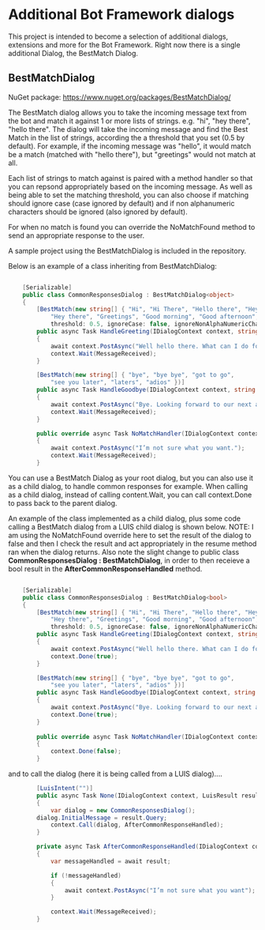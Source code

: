 # Additional Bot Framework dialogs

This project is intended to become a selection of additional dialogs, extensions and more for the Bot Framework.  Right now there is a single additional Dialog, the BestMatch Dialog.

## BestMatchDialog

NuGet package: https://www.nuget.org/packages/BestMatchDialog/

The BestMatch dialog allows you to take the incoming message text from the bot and match it against 1 or more lists of strings. e.g. "hi", "hey there", "hello there".  The dialog will take the incoming message and find the Best Match in the list of strings, according the a threshold that you set (0.5 by default). For example, if the incoming message was "hello", it would match be a match (matched with "hello there"), but "greetings" would not match at all.

Each list of strings to match against is paired with a method handler so that you can repsond appropriately based on the incoming message. As well as being able to set the matching threshold, you can also choose if matching should ignore case (case ignored by default) and if non alphanumeric characters should be ignored (also ignored by default).

For when no match is found you can override the NoMatchFound method to send an appropriate response to the user.

A sample project using the BestMatchDialog is included in the repository.

Below is an example of a class inheriting from BestMatchDialog:

```cs

    [Serializable]
    public class CommonResponsesDialog : BestMatchDialog<object>
    {
        [BestMatch(new string[] { "Hi", "Hi There", "Hello there", "Hey", "Hello",
            "Hey there", "Greetings", "Good morning", "Good afternoon", "Good evening", "Good day" },
            threshold: 0.5, ignoreCase: false, ignoreNonAlphaNumericCharacters: false)]
        public async Task HandleGreeting(IDialogContext context, string messageText)
        {
            await context.PostAsync("Well hello there. What can I do for you today?");
            context.Wait(MessageReceived);
        }

        [BestMatch(new string[] { "bye", "bye bye", "got to go",
            "see you later", "laters", "adios" })]
        public async Task HandleGoodbye(IDialogContext context, string messageText)
        {
            await context.PostAsync("Bye. Looking forward to our next awesome conversation already.");
            context.Wait(MessageReceived);
        }

        public override async Task NoMatchHandler(IDialogContext context, string messageText)
        {
            await context.PostAsync("I’m not sure what you want.");
            context.Wait(MessageReceived);
        }

```

You can use a BestMatch Dialog as your root dialog, but you can also use it as a child dialog, to handle common responses for example.  When calling as a child dialog, instead of calling content.Wait, you can call context.Done to pass back to the parent dialog.

An example of the class implemented as a child dialog, plus some code calling a BestMatch dialog from a LUIS child dialog is shown below. NOTE: I am using the NoMatchFound override here to set the result of the dialog to false and then I check the result and act appropriately in the resume method ran when the dialog returns. Also note the slight change to public class **CommonResponsesDialog : BestMatchDialog<bool>**, in order to then receieve a bool result in the **AfterCommonResponseHandled** method.


```cs

    [Serializable]
    public class CommonResponsesDialog : BestMatchDialog<bool>
    {
        [BestMatch(new string[] { "Hi", "Hi There", "Hello there", "Hey", "Hello",
            "Hey there", "Greetings", "Good morning", "Good afternoon", "Good evening", "Good day" },
            threshold: 0.5, ignoreCase: false, ignoreNonAlphaNumericCharacters: false)]
        public async Task HandleGreeting(IDialogContext context, string messageText)
        {
            await context.PostAsync("Well hello there. What can I do for you today?");
            context.Done(true);
        }

        [BestMatch(new string[] { "bye", "bye bye", "got to go",
            "see you later", "laters", "adios" })]
        public async Task HandleGoodbye(IDialogContext context, string messageText)
        {
            await context.PostAsync("Bye. Looking forward to our next awesome conversation already.");
            context.Done(true);
        }
        
        public override async Task NoMatchHandler(IDialogContext context, string messageText)
        {
            context.Done(false);
        }

```

and to call the dialog (here it is being called from a LUIS dialog)....

```cs
        [LuisIntent("")]
        public async Task None(IDialogContext context, LuisResult result)
        {
            var dialog = new CommonResponsesDialog();
	    dialog.InitialMessage = result.Query;
            context.Call(dialog, AfterCommonResponseHandled);
        }

        private async Task AfterCommonResponseHandled(IDialogContext context, IAwaitable<bool> result)
        {
            var messageHandled = await result;

            if (!messageHandled)
            {
                await context.PostAsync("I’m not sure what you want");
            }

            context.Wait(MessageReceived);
        }
```

